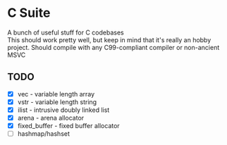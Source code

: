 # C Suite
A bunch of useful stuff for C codebases  
This should work pretty well, but keep in mind that it's really an hobby project.
Should compile with any C99-compliant compiler or non-ancient MSVC

## TODO
- [x] vec - variable length array
- [x] vstr - variable length string
- [x] ilist - intrusive doubly linked list
- [x] arena - arena allocator
- [x] fixed_buffer - fixed buffer allocator
- [ ] hashmap/hashset